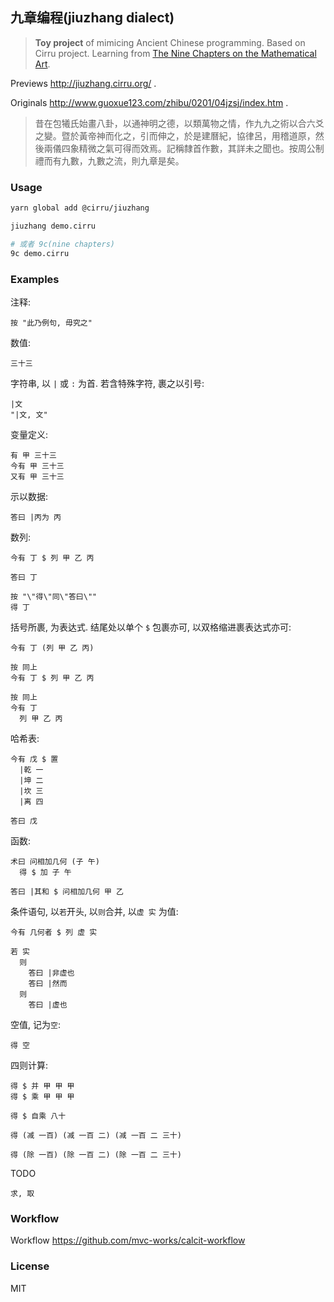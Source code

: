 
九章编程(jiuzhang dialect)
----

> **Toy project** of mimicing Ancient Chinese programming. Based on Cirru project. Learning from [The Nine Chapters on the Mathematical Art](https://en.wikipedia.org/wiki/The_Nine_Chapters_on_the_Mathematical_Art).

Previews http://jiuzhang.cirru.org/ .

Originals http://www.guoxue123.com/zhibu/0201/04jzsj/index.htm .

> 昔在包犧氏始畫八卦，以通神明之德，以類萬物之情，作九九之術以合六爻之變。暨於黃帝神而化之，引而伸之，於是建曆紀，協律呂，用稽道原，然後兩儀四象精微之氣可得而效焉。記稱隸首作數，其詳未之聞也。按周公制禮而有九數，九數之流，則九章是矣。

### Usage

```bash
yarn global add @cirru/jiuzhang

jiuzhang demo.cirru

# 或者 9c(nine chapters)
9c demo.cirru
```

### Examples

注释:

```cirru
按 "此乃例句, 毋究之"
```

数值:

```cirru
三十三
```

字符串, 以 `|` 或 `:` 为首. 若含特殊字符, 裹之以引号:

```cirru
|文
"|文, 文"
```

变量定义:

```cirru
有 甲 三十三
今有 甲 三十三
又有 甲 三十三
```

示以数据:

```cirru
答曰 |丙为 丙
```

数列:

```cirru
今有 丁 $ 列 甲 乙 丙

答曰 丁

按 "\"得\"同\"答曰\""
得 丁
```

括号所裹, 为表达式. 结尾处以单个 `$` 包裹亦可, 以双格缩进裹表达式亦可:

```cirru
今有 丁 (列 甲 乙 丙)

按 同上
今有 丁 $ 列 甲 乙 丙

按 同上
今有 丁
  列 甲 乙 丙
```

哈希表:

```cirru
今有 戊 $ 置
  |乾 一
  |坤 二
  |坎 三
  |离 四

答曰 戊
```

函数:

```cirru
术曰 问相加几何 (子 午)
  得 $ 加 子 午

答曰 |其和 $ 问相加几何 甲 乙
```

条件语句, 以`若`开头, 以`则`合并, 以`虚 实` 为值:

```cirru
今有 几何者 $ 列 虚 实

若 实
  则
    答曰 |非虚也
    答曰 |然而
  则
    答曰 |虚也
```

空值, 记为`空`:

```cirru
得 空
```

四则计算:

```cirru
得 $ 并 甲 甲 甲
得 $ 乘 甲 甲 甲

得 $ 自乘 八十

得 (减 一百) (减 一百 二) (减 一百 二 三十)

得 (除 一百) (除 一百 二) (除 一百 二 三十)
```

TODO

```
求, 取
```

### Workflow

Workflow https://github.com/mvc-works/calcit-workflow

### License

MIT
